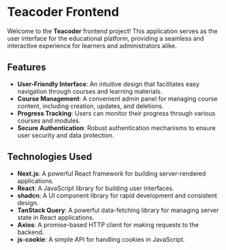 # Teacoder Frontend

Welcome to the **Teacoder** frontend project! This application serves as the user interface for the educational platform, providing a seamless and interactive experience for learners and administrators alike.

## Features

-  **User-Friendly Interface**: An intuitive design that facilitates easy navigation through courses and learning materials.
-  **Course Management**: A convenient admin panel for managing course content, including creation, updates, and deletions.
-  **Progress Tracking**: Users can monitor their progress through various courses and modules.
-  **Secure Authentication**: Robust authentication mechanisms to ensure user security and data protection.

## Technologies Used

-  **Next.js**: A powerful React framework for building server-rendered applications.
-  **React**: A JavaScript library for building user interfaces.
-  **shadcn**: A UI component library for rapid development and consistent design.
-  **TanStack Query**: A powerful data-fetching library for managing server state in React applications.
-  **Axios**: A promise-based HTTP client for making requests to the backend.
-  **js-cookie**: A simple API for handling cookies in JavaScript.
